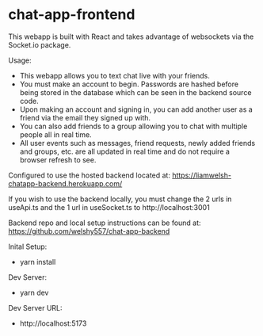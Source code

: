 # chat-app-frontend

This webapp is built with React and takes advantage of websockets via the Socket.io package.

Usage:
- This webapp allows you to text chat live with your friends.
- You must make an account to begin. Passwords are hashed before being stored in the database which can be seen in the backend source code.
- Upon making an account and signing in, you can add another user as a friend via the email they signed up with.
- You can also add friends to a group allowing you to chat with multiple people all in real time.
- All user events such as messages, friend requests, newly added friends and groups, etc. are all updated in real time and do not require a browser refresh to see.

Configured to use the hosted backend located at: https://liamwelsh-chatapp-backend.herokuapp.com/

If you wish to use the backend locally, you must change the 2 urls in useApi.ts and the 1 url in useSocket.ts to http://localhost:3001

Backend repo and local setup instructions can be found at: https://github.com/welshy557/chat-app-backend

Inital Setup:
- yarn install

Dev Server:
- yarn dev

Dev Server URL: 
- http://localhost:5173
